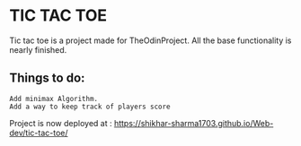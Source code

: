 # TIC TAC TOE 

Tic tac toe is a project made for TheOdinProject.
All the base functionality is nearly finished.

## Things to do:
    Add minimax Algorithm.
    Add a way to keep track of players score

Project is now deployed at : https://shikhar-sharma1703.github.io/Web-dev/tic-tac-toe/